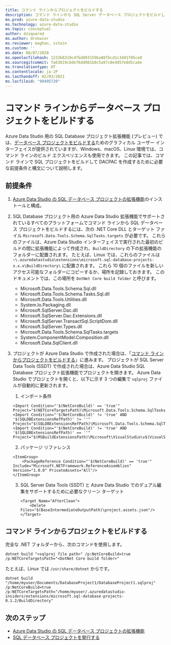 ```yaml
---
title: コマンド ラインからプロジェクトをビルドする
description: コマンド ラインから SQL Server データベース プロジェクトをビルドします
ms.prod: azure-data-studio
ms.technology: azure-data-studio
ms.topic: conceptual
author: dzsquared
ms.author: drskwier
ms.reviewer: maghan, sstein
ms.custom: ''
ms.date: 08/07/2020
ms.openlocfilehash: 1233b8319c4fbd893159ba88fbcd1c3401f05ce0
ms.sourcegitcommit: fa63019cbde76dd981b0c5a97c8e4d57e8d5ca4e
ms.translationtype: HT
ms.contentlocale: ja-JP
ms.lasthandoff: 02/03/2021
ms.locfileid: "99495720"
---
```

# <a name="build-a-database-project-from-command-line"></a>コマンド ラインからデータベース プロジェクトをビルドする

Azure Data Studio 用の SQL Database プロジェクト拡張機能 (プレビュー) では、[データベース プロジェクトをビルドする](sql-database-project-extension-build.md)ためのグラフィカル ユーザー インターフェイスが提供されていますが、Windows、macOS、Linux 環境では、コマンド ラインのビルド エクスペリエンスも使用できます。 この記事では、コマンド ラインで SQL プロジェクトをビルドして DACPAC を作成するために必要な前提条件と構文について説明します。

## <a name="prerequisites"></a>前提条件

1. [Azure Data Studio の SQL データベース プロジェクトの拡張機能](sql-database-project-extension.md)のインストールと構成。

2. SQL Database プロジェクト用の Azure Data Studio 拡張機能でサポートされているすべてのプラットフォームでコマンド ラインから SQL データベース プロジェクトをビルドするには、次の .NET Core DLL とターゲット ファイル `Microsoft.Data.Tools.Schema.SqlTasks.targets` が必要です。 これらのファイルは、Azure Data Studio インターフェイスで実行された最初のビルドの間に拡張機能によって作成され、`BuildDirectory` の下の拡張機能のフォルダーに配置されます。  たとえば、Linux では、これらのファイルは `~\.azuredatastudio\extensions\microsoft.sql-database-projects-x.x.x\BuildDirectory\` に配置されます。  これら 10 個のファイルを新しいアクセス可能なフォルダーにコピーするか、場所を記録しておきます。  このドキュメントでは、この場所を `DotNet Core build folder` と呼びます。

    - Microsoft.Data.Tools.Schema.Sql.dll
    - Microsoft.Data.Tools.Schema.Tasks.Sql.dll
    - Microsoft.Data.Tools.Utilities.dll
    - System.Io.Packaging.dll
    - Microsoft.SqlServer.Dac.dll
    - Microsoft.SqlServer.Dac.Extensions.dll
    - Microsoft.SqlServer.TransactSql.ScriptDom.dll
    - Microsoft.SqlServer.Types.dll
    - Microsoft.Data.Tools.Schema.SqlTasks.targets
    - System.ComponentModel.Composition.dll
    - Microsoft.Data.SqlClient.dll

3. プロジェクトが Azure Data Studio で作成された場合は、「[コマンド ラインからプロジェクトをビルドする](#build-the-project-from-the-command-line)」に進みます。 プロジェクトが SQL Server Data Tools (SSDT) で作成された場合は、Azure Data Studio SQL Database プロジェクト拡張機能でプロジェクトを開きます。  Azure Data Studio でプロジェクトを開くと、以下に示す 3 つの編集で `sqlproj` ファイルが自動的に更新されます。

    1. インポート条件

    ```console
    <Import Condition="'$(NetCoreBuild)' == 'true'" Project="$(NETCoreTargetsPath)\Microsoft.Data.Tools.Schema.SqlTasks.targets"/> 
    <Import Condition="'$(NetCoreBuild)' != 'true' AND '$(SQLDBExtensionsRefPath)' != ''" Project="$(SQLDBExtensionsRefPath)\Microsoft.Data.Tools.Schema.SqlTasks.targets"/>
    <Import Condition="'$(NetCoreBuild)' != 'true' AND '$(SQLDBExtensionsRefPath)' == ''" Project="$(MSBuildExtensionsPath)\Microsoft\VisualStudio\v$(VisualStudioVersion)\SSDT\Microsoft.Data.Tools.Schema.SqlTasks.targets"/>
    ```

    2. パッケージ リファレンス

    ```console
    <ItemGroup>
        <PackageReference Condition="'$(NetCoreBuild)' == 'true'" Include="Microsoft.NETFramework.ReferenceAssemblies" Version="1.0.0" PrivateAssets="All"/>
    </ItemGroup>
    ```

    3. SQL Server Data Tools (SSDT) と Azure Data Studio でのデュアル編集をサポートするために必要なクリーン ターゲット

        ```console
        <Target Name="AfterClean">
            <Delete Files="$(BaseIntermediateOutputPath)\project.assets.json"/>
        </Target>
        ```

## <a name="build-the-project-from-the-command-line"></a>コマンド ラインからプロジェクトをビルドする

完全な .NET フォルダーから、次のコマンドを使用します。

```console
dotnet build "<sqlproj file path>" /p:NetCoreBuild=true /p:NETCoreTargetsPath="<DotNet Core build folder>"
```

たとえば、Linux では `/usr/share/dotnet` からです。

```console
dotnet build "/home/myuser/Documents/DatabaseProject1/DatabaseProject1.sqlproj" /p:NetCoreBuild=true /p:NETCoreTargetsPath="/home/myuser/.azuredatastudio-insiders/extensions/microsoft.sql-database-projects-0.1.2/BuildDirectory"  
```

## <a name="next-steps"></a>次のステップ

- [Azure Data Studio の SQL データベース プロジェクトの拡張機能](sql-database-project-extension.md)
- [SQL データベース プロジェクトを発行する](sql-database-project-extension-build.md#publish-a-database-project)
